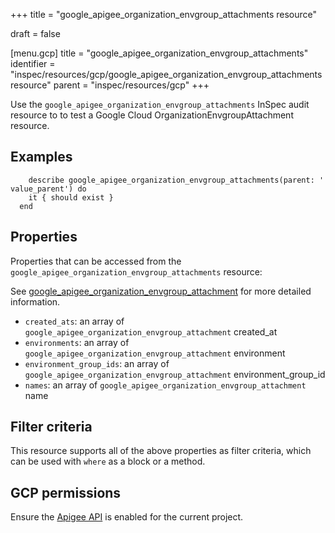 +++
title = "google_apigee_organization_envgroup_attachments resource"

draft = false


[menu.gcp]
title = "google_apigee_organization_envgroup_attachments"
identifier = "inspec/resources/gcp/google_apigee_organization_envgroup_attachments resource"
parent = "inspec/resources/gcp"
+++

Use the `google_apigee_organization_envgroup_attachments` InSpec audit resource to to test a Google Cloud OrganizationEnvgroupAttachment resource.

## Examples

```
    describe google_apigee_organization_envgroup_attachments(parent: ' value_parent') do
    it { should exist }
  end
```

## Properties

Properties that can be accessed from the `google_apigee_organization_envgroup_attachments` resource:

See [google_apigee_organization_envgroup_attachment](google_apigee_organization_envgroup_attachment) for more detailed information.

  * `created_ats`: an array of `google_apigee_organization_envgroup_attachment` created_at
  * `environments`: an array of `google_apigee_organization_envgroup_attachment` environment
  * `environment_group_ids`: an array of `google_apigee_organization_envgroup_attachment` environment_group_id
  * `names`: an array of `google_apigee_organization_envgroup_attachment` name

## Filter criteria

This resource supports all of the above properties as filter criteria, which can be used
with `where` as a block or a method.

## GCP permissions

Ensure the [Apigee API](https://console.cloud.google.com/apis/library/apigee.googleapis.com/) is enabled for the current project.
